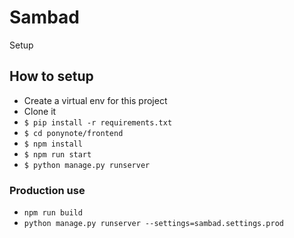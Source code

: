 # Sambad

Setup



## How to setup


- Create a virtual env for this project
- Clone it
- `$ pip install -r requirements.txt`
- `$ cd ponynote/frontend`
- `$ npm install`
- `$ npm run start`
- `$ python manage.py runserver`


### Production use
 - `npm run build`
 - `python manage.py runserver --settings=sambad.settings.prod`